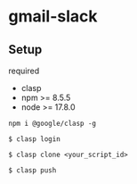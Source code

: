 # gmail-slack

## Setup
required

- clasp 
- npm >= 8.5.5
- node >= 17.8.0

```shell
npm i @google/clasp -g
```

```shell
$ clasp login
```

```shell
$ clasp clone <your_script_id>
```

```shell
$ clasp push
```

